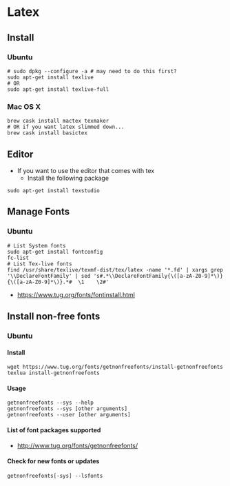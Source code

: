 # Latex

## Install
### Ubuntu
```
# sudo dpkg --configure -a # may need to do this first?
sudo apt-get install texlive
# OR
sudo apt-get install texlive-full
```
### Mac OS X
```
brew cask install mactex texmaker
# OR if you want latex slimmed down...
brew cask install basictex
```
## Editor
* If you want to use the editor that comes with tex
  * Install the following package
```
sudo apt-get install texstudio
```

## Manage Fonts
### Ubuntu
```
# List System fonts
sudo apt-get install fontconfig
fc-list
# List Tex-live fonts
find /usr/share/texlive/texmf-dist/tex/latex -name '*.fd' | xargs grep '\\DeclareFontFamily' | sed 's#.*\\DeclareFontFamily{\([a-zA-Z0-9]*\)}{\([a-zA-Z0-9]*\)}.*#  \1    \2#'
```
* https://www.tug.org/fonts/fontinstall.html

## Install non-free fonts
### Ubuntu
#### Install
```
wget https://www.tug.org/fonts/getnonfreefonts/install-getnonfreefonts
texlua install-getnonfreefonts
```
#### Usage
```
getnonfreefonts --sys --help
getnonfreefonts --sys [other arguments]
getnonfreefonts --user [other arguments]

```
#### List of font packages supported
* http://www.tug.org/fonts/getnonfreefonts/

#### Check for new fonts or updates
```
getnonfreefonts[-sys] --lsfonts
```
